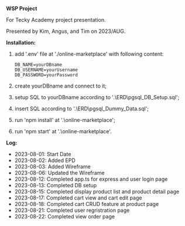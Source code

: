 **WSP Project**

For Tecky Academy project presentation.

Presented by Kim, Angus, and Tim on 2023/AUG.

**Installation:**

1. add '.env' file at './online-marketplace' with following content:

   ```
   DB_NAME=yourDBname
   DB_USERNAME=yourUsername
   DB_PASSWORD=yourPassword
   ```
2. create yourDBname and connect to it;
3. setup SQL to yourDBname according to '.\ERD\pgsql_DB_Setup.sql';
4. insert SQL according to '.\ERD\pgsql_Dummy_Data.sql';
5. run 'npm install' at '.\online-marketplace';
6. run 'npm start' at '.\online-marketplace'.

**Log:**

* 2023-08-01: Start Date
* 2023-08-02: Added EPD
* 2023-08-03: Added Wireframe
* 2023-08-06: Updated the Wireframe
* 2023-08-12: Completed app.ts for express and user login page
* 2023-08-13: Completed DB setup
* 2023-08-15: Completed display product list and product detail page
* 2023-08-17: Completed cart view and cart edit page
* 2023-08-18: Completed cart CRUD feature at product page
* 2023-08-21: Completed user regristration page
* 2023-08-22: Completed view order page
